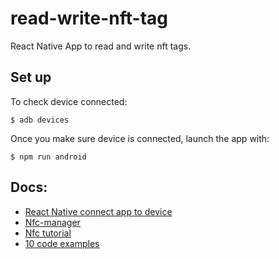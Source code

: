 # read-write-nft-tag
React Native App to read and write nft tags.

## Set up
To check device connected:
```
$ adb devices
```
Once you make sure device is connected, launch the app with:
```
$ npm run android
```

## Docs:  
+ [React Native connect app to device]("https://reactnative.dev/docs/running-on-device")   
+ [Nfc-manager]("https://github.com/revtel/react-native-nfc-manager")   
+ [Nfc tutorial]("https://blog.logrocket.com/using-nfc-tags-react-native/")
+ [10 code examples]("https://snyk.io/advisor/npm-package/react-native-nfc-manager/example")  